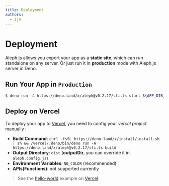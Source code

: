 ```yaml
---
title: Deployment
authors:
  - ije
---
```


# Deployment
Aleph.js allows you export your app as a **static site**, which can run standalone on any server. Or just run it in **production** mode with Aleph.js server in Deno.

## Run Your App in `Production`
```bash
$ deno run -A https://deno.land/x/aleph@v0.2.17/cli.ts start ${APP_DIR} --port 80
```

## Deploy on Vercel

To deploy your app to [Vercel](https://vercel.com), you need to config your *vercel project* manually :

- **Build Command**: `curl -fsSL https://deno.land/x/install/install.sh | sh && /vercel/.deno/bin/deno run -A https://deno.land/x/aleph@v0.2.17/cli.ts build`
- **Output Directory**: `dist` (**outputDir**, you can override it in `aleph.config.js`)
- **Environment Variables**: `NO_COLOR` (recommended)
- **APIs(Functions)**: not supported currently

> See the [hello-world](https://alephjs-hello-world.vercel.app/) example on [Vercel](https://vercel.com).
